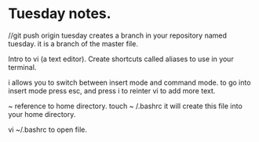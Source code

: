 # Tuesday notes.
//git push origin tuesday creates a branch in your repository named tuesday.
it is a branch of the master file.

Intro to vi (a text editor).
  Create shortcuts called aliases to use in your terminal.

  i allows you to switch between insert mode and command mode.
  to go into insert mode press esc, and press i to reinter vi to add more text.

~ reference to home directory.
touch ~ /.bashrc it will create this file into your home directory.

vi ~/.bashrc to open file.
